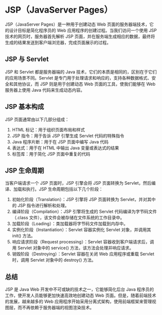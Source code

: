 # JSP（JavaServer Pages）

JSP（JavaServer Pages）是一种用于创建动态 Web 页面的服务器端技术，它的设计目标是简化程序员的 Web 应用程序的创建过程。当我们访问一个使用 JSP 技术的网页时，服务器首先解析 JSP 页面，并在服务端生成相应的数据，最终将生成的结果发送到客户端浏览器，完成页面展示的过程。

## JSP 与 Servlet

JSP 和 Servlet 都是服务器端的 Java 技术，它们的本质是相同的，区别在于它们的应用场景不同。Servlet 是专门用于处理请求和响应的，支持各种数据格式、安全和其他协议，而 JSP 则是用于创建动态 Web 页面的工具，使我们能够在 Web 服务器上使用 Java 代码来生成动态内容。

## JSP 基本构成

JSP 页面通常由以下几部分组成：

1. HTML 标记：用于组织页面布局和样式
2. JSP 指令：用于告诉 JSP 引擎生成 Servlet 代码的特殊指令
3. Java 程序片断：用于在 JSP 页面中编写 Java 代码
4. 表达式：用于在 HTML 中输出 Java 变量或表达式的结果
5. 标签库：用于简化 JSP 页面中重复的代码

## JSP 生命周期

当客户端请求一个 JSP 页面时，JSP 引擎会将 JSP 页面转换为 Servlet，然后编译、加载和执行。JSP 生命周期包括以下几个阶段：

1. 初始化阶段（Translation）：JSP 引擎将 JSP 页面转换为 Servlet，并对其中的 JSP 指令进行解析和处理。
2. 编译阶段（Compilation）：JSP 引擎将生成的 Servlet 代码编译为字节码文件（.class 文件），该文件会被存储在文件系统的工作目录中。
3. 加载阶段（Loading）：类加载器将字节码文件加载到内存中。
4. 实例化阶段（Instantiation）：Servlet 容器实例化 Servlet 对象，并调用其 init() 方法。
5. 响应请求阶段（Request processing）：Servlet 容器收到客户端请求后，调用 Servlet 对象中的 service() 方法，该方法会处理并响应请求。
6. 销毁阶段（Destroying）：Servlet 容器在关闭 Web 应用程序或重载 Servlet 时，调用 Servlet 对象中的 destroy() 方法。

## 总结

JSP 是 Java Web 开发中不可或缺的技术之一，它能够简化后台 Java 程序员的工作，使开发人员能够更加快速高效地创建动态 Web 页面。但是，随着前端技术的发展，越来越多的 Web 应用程序开始采用分离式架构，使用前端框架来管理视图层，而不再依赖于服务器端的视图渲染技术。